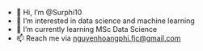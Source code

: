 - 👋 Hi, I’m @Surphi10
- 👀 I’m interested in data science and machine learning
- 🌱 I’m currently learning MSc Data Science
- 📫 Reach me via nguyenhoangphi.fjc@gmail.com

<!---
Surphi10/Surphi10 is a ✨ special ✨ repository because its `README.md` (this file) appears on your GitHub profile.
You can click the Preview link to take a look at your changes.
--->
